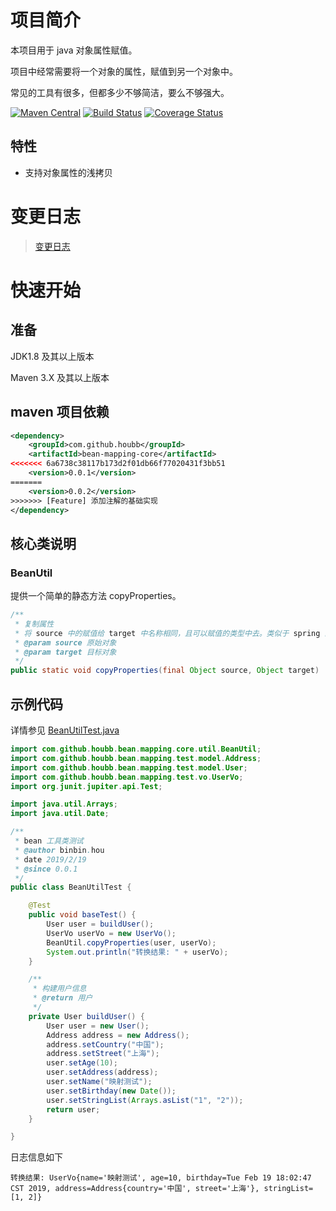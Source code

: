 # 项目简介

本项目用于 java 对象属性赋值。

项目中经常需要将一个对象的属性，赋值到另一个对象中。

常见的工具有很多，但都多少不够简洁，要么不够强大。

[![Maven Central](https://maven-badges.herokuapp.com/maven-central/com.github.houbb/bean-mapping/badge.svg)](http://mvnrepository.com/artifact/com.github.houbb/bean-mapping)
[![Build Status](https://www.travis-ci.org/houbb/bean-mapping.svg?branch=master)](https://www.travis-ci.org/houbb/bean-mapping?branch=master)
[![Coverage Status](https://coveralls.io/repos/github/houbb/bean-mapping/badge.svg?branch=master)](https://coveralls.io/github/houbb/bean-mapping?branch=master)

## 特性

- 支持对象属性的浅拷贝 

# 变更日志

> [变更日志](doc/CHANGELOG.md)

# 快速开始

## 准备

JDK1.8 及其以上版本

Maven 3.X 及其以上版本

## maven 项目依赖

```xml
<dependency>
    <groupId>com.github.houbb</groupId>
    <artifactId>bean-mapping-core</artifactId>
<<<<<<< 6a6738c38117b173d2f01db66f77020431f3bb51
    <version>0.0.1</version>
=======
    <version>0.0.2</version>
>>>>>>> [Feature] 添加注解的基础实现
</dependency>
```

## 核心类说明

### BeanUtil 

提供一个简单的静态方法 copyProperties。

```java
/**
 * 复制属性
 * 将 source 中的赋值给 target 中名称相同，且可以赋值的类型中去。类似于 spring 的 BeanUtils。
 * @param source 原始对象
 * @param target 目标对象
 */
public static void copyProperties(final Object source, Object target)
```

## 示例代码

详情参见 [BeanUtilTest.java](D:\github\bean-mapping\bean-mapping-test\src\test\java\com\github\houbb\bean\mapping\test\core\BeanUtilTest.java)

```java
import com.github.houbb.bean.mapping.core.util.BeanUtil;
import com.github.houbb.bean.mapping.test.model.Address;
import com.github.houbb.bean.mapping.test.model.User;
import com.github.houbb.bean.mapping.test.vo.UserVo;
import org.junit.jupiter.api.Test;

import java.util.Arrays;
import java.util.Date;

/**
 * bean 工具类测试
 * @author binbin.hou
 * date 2019/2/19
 * @since 0.0.1
 */
public class BeanUtilTest {

    @Test
    public void baseTest() {
        User user = buildUser();
        UserVo userVo = new UserVo();
        BeanUtil.copyProperties(user, userVo);
        System.out.println("转换结果: " + userVo);
    }

    /**
     * 构建用户信息
     * @return 用户
     */
    private User buildUser() {
        User user = new User();
        Address address = new Address();
        address.setCountry("中国");
        address.setStreet("上海");
        user.setAge(10);
        user.setAddress(address);
        user.setName("映射测试");
        user.setBirthday(new Date());
        user.setStringList(Arrays.asList("1", "2"));
        return user;
    }

}
```

日志信息如下

```
转换结果: UserVo{name='映射测试', age=10, birthday=Tue Feb 19 18:02:47 CST 2019, address=Address{country='中国', street='上海'}, stringList=[1, 2]}
```
